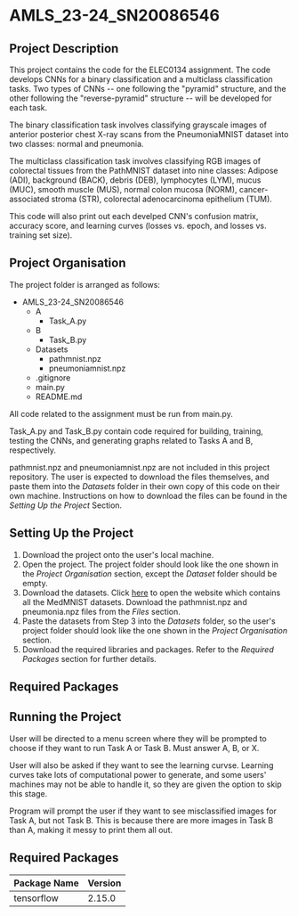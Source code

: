 # AMLS_23-24_SN20086546
## Project Description
This project contains the code for the ELEC0134 assignment. The code develops CNNs for a binary classification and a multiclass classification tasks. Two types of CNNs -- one following the "pyramid" structure, and the other following the "reverse-pyramid" structure -- will be developed for each task.

The binary classification task involves classifying grayscale images of anterior posterior chest X-ray scans from the PneumoniaMNIST dataset into two classes: normal and pneumonia.

The multiclass classification task involves classifying RGB images of colorectal tissues from the PathMNIST dataset into nine classes: Adipose (ADI), background (BACK), debris (DEB), lymphocytes (LYM), mucus (MUC), smooth muscle (MUS), normal colon mucosa (NORM), cancer-associated stroma (STR), colorectal adenocarcinoma epithelium (TUM).

This code will also print out each develped CNN's confusion matrix, accuracy score, and learning curves (losses vs. epoch, and losses vs. training set size).

## Project Organisation
The project folder is arranged as follows:
- AMLS_23-24_SN20086546
  - A
    - Task_A.py
  - B
    - Task_B.py
  - Datasets
    - pathmnist.npz
    - pneumoniamnist.npz
  - .gitignore
  - main.py
  - README.md

All code related to the assignment must be run from main.py.

Task_A.py and Task_B.py contain code required for building, training, testing the CNNs, and generating graphs related to Tasks A and B, respectively.

pathmnist.npz and pneumoniamnist.npz are not included in this project repository. The user is expected to download the files themselves, and paste them into the _Datasets_ folder in their own copy of this code on their own machine. Instructions on how to download the files can be found in the *Setting Up the Project* Section.

## Setting Up the Project
1. Download the project onto the user's local machine.
2. Open the project. The project folder should look like the one shown in the *Project Organisation* section, except the *Dataset* folder should be empty.
3. Download the datasets. Click [here](https://zenodo.org/records/6496656) to open the website which contains all the MedMNIST datasets. Download the pathmnist.npz and pneumonia.npz files from the _Files_ section.
4. Paste the datasets from Step 3 into the _Datasets_ folder, so the user's project folder should look like the one shown in the _Project Organisation_ section.
5. Download the required libraries and packages. Refer to the _Required Packages_ section for further details.

## Required Packages


## Running the Project
User will be directed to a menu screen where they will be prompted to choose if they want to run Task A or Task B. Must answer A, B, or X.

User will also be asked if they want to see the learning curvse. Learning curves take lots of computational power to generate, and some users' machines may not be able to handle it, so they are given the option to skip this stage.

Program will prompt the user if they want to see misclassified images for Task A, but not Task B. This is because there are more images in Task B than A, making it messy to print them all out.

## Required Packages
| Package Name | Version |
| -------- | -------- |
| tensorflow | 2.15.0 |

